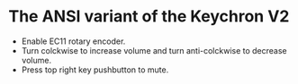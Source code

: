 # The ANSI variant of the Keychron V2

- Enable EC11 rotary encoder.
- Turn colckwise to increase volume and turn anti-colckwise to decrease volume.
- Press top right key pushbutton to mute.
